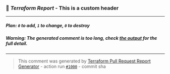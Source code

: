 
### :robot: *Terraform Report* - This is a custom header
---
##### Plan: `0` to add, `1` to change, `0` to destroy
##### Warning: The generated comment is too long, check [the output](https://github.com/foo/bar/actions/runs/1000) for the full detail.
---
> This comment was generated by [Terraform Pull Request Report Generator](https://github.com/ahmadnassri/action-terraform-report) - action run [`#1000`](https://github.com/foo/bar/actions/runs/1000) - commit sha
